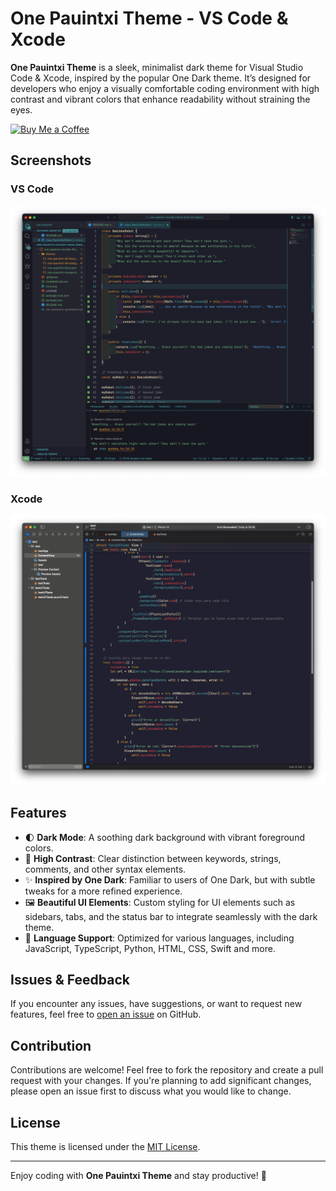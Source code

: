 # One Pauintxi Theme - VS Code & Xcode

**One Pauintxi Theme** is a sleek, minimalist dark theme for Visual Studio Code & Xcode, inspired by the popular One Dark theme. It’s designed for developers who enjoy a visually comfortable coding environment with high contrast and vibrant colors that enhance readability without straining the eyes.

[![Buy Me a Coffee](https://img.shields.io/badge/Buy%20Me%20a%20Coffee-%23FFDD00.svg?logo=buy-me-a-coffee&logoColor=black)](https://buymeacoffee.com/marcosramon)

## Screenshots

### VS Code

![One Pauintxi Theme Blue++ Screenshot](https://raw.githubusercontent.com/marcosramos87/one-pauintxi-theme/main/vscode/screenshots/one_pauintxi_blue++.png)

### Xcode

![One Pauintxi Theme Blue++ Screenshot](https://raw.githubusercontent.com/marcosramos87/one-pauintxi-theme/main/xcode/screenshots/one_pauintxi_blue++.png)

## Features

- 🌓 **Dark Mode**: A soothing dark background with vibrant foreground colors.
- 🎨 **High Contrast**: Clear distinction between keywords, strings, comments, and other syntax elements.
- ✨ **Inspired by One Dark**: Familiar to users of One Dark, but with subtle tweaks for a more refined experience.
- 🖼️ **Beautiful UI Elements**: Custom styling for UI elements such as sidebars, tabs, and the status bar to integrate seamlessly with the dark theme.
- 🔧 **Language Support**: Optimized for various languages, including JavaScript, TypeScript, Python, HTML, CSS, Swift and more.

## Issues & Feedback

If you encounter any issues, have suggestions, or want to request new features, feel free to [open an issue](https://github.com/marcosramos87/one-pauintxi-theme/issues) on GitHub.

## Contribution

Contributions are welcome! Feel free to fork the repository and create a pull request with your changes. If you're planning to add significant changes, please open an issue first to discuss what you would like to change.

## License

This theme is licensed under the [MIT License](https://github.com/marcosramos87/one-pauintxi-theme/tree/main?tab=MIT-1-ov-file).

---

Enjoy coding with **One Pauintxi Theme** and stay productive! 🚀
